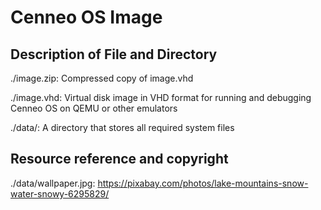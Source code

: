 # Cenneo OS Image #

## Description of File and Directory ##

./image.zip: Compressed copy of image.vhd

./image.vhd: Virtual disk image in VHD format for running and debugging Cenneo OS on QEMU or other emulators

./data/: A directory that stores all required system files

## Resource reference and copyright
./data/wallpaper.jpg:
https://pixabay.com/photos/lake-mountains-snow-water-snowy-6295829/